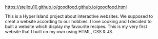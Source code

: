 https://stellou10.github.io/goodfood.github.io/goodfood.html


This is a Hyper Island project about interactive websites. We supposed to creat a website according to our hobbies.
I love cooking and I decided to built a website which display my favourite recipes. This is my very first website that I built on my own using HTML, CSS & JS.
